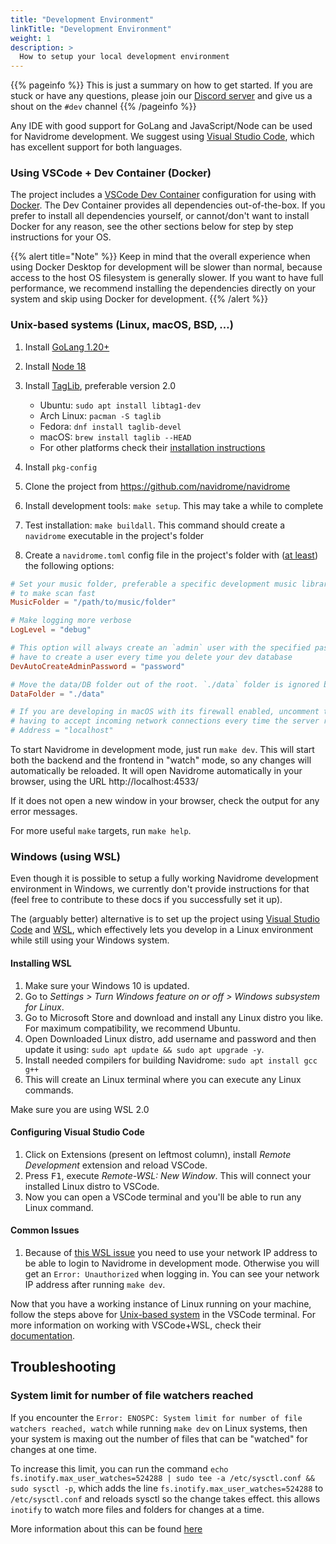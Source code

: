 ```yaml
---
title: "Development Environment"
linkTitle: "Development Environment"
weight: 1
description: >
  How to setup your local development environment
---
```


{{% pageinfo %}}
This is just a summary on how to get started. If you are stuck or have any questions, please join our [Discord server](https://discord.gg/xh7j7yF) and give us a shout on the `#dev` channel
{{% /pageinfo %}}

Any IDE with good support for GoLang and JavaScript/Node can be used for Navidrome development. We suggest using [Visual Studio Code](https://code.visualstudio.com/), which has excellent support for both languages.

### Using VSCode + Dev Container (Docker)

The project includes a [VSCode Dev Container](https://code.visualstudio.com/docs/remote/containers) configuration for using with [Docker](https://www.docker.com/products/docker-desktop). The Dev Container provides all dependencies out-of-the-box. If you prefer to install all dependencies yourself, or cannot/don't want to install Docker for any reason, see the other sections below for step by step instructions for your OS.

{{% alert title="Note" %}}
Keep in mind that the overall experience when using Docker Desktop for development will be slower than normal, because access to the host OS filesystem is generally slower. If you want to have full performance, we recommend installing the dependencies directly on your system and skip using Docker for development.
{{% /alert %}}
### Unix-based systems (Linux, macOS, BSD, …)

1. Install [GoLang 1.20+](https://golang.org/doc/install)
2. Install [Node 18](http://nodejs.org/)
3. Install [TagLib](https://github.com/taglib/taglib/blob/master/INSTALL.md), preferable version 2.0
    - Ubuntu: `sudo apt install libtag1-dev`
    - Arch Linux: `pacman -S taglib`
    - Fedora: `dnf install taglib-devel`
    - macOS: `brew install taglib --HEAD`
    - For other platforms check their [installation instructions](https://github.com/taglib/taglib/blob/master/INSTALL.md)

4. Install `pkg-config`
5. Clone the project from https://github.com/navidrome/navidrome
6. Install development tools: `make setup`. This may take a while to complete
7. Test installation: `make buildall`. This command should create a `navidrome` executable in the project's folder
8. Create a `navidrome.toml` config file in the project's folder with ([at least](/docs/usage/configuration-options/#available-options)) the following options:
```toml
# Set your music folder, preferable a specific development music library with few songs,
# to make scan fast
MusicFolder = "/path/to/music/folder"

# Make logging more verbose
LogLevel = "debug"

# This option will always create an `admin` user with the specified password, so you don't
# have to create a user every time you delete your dev database
DevAutoCreateAdminPassword = "password"

# Move the data/DB folder out of the root. `./data` folder is ignored by git
DataFolder = "./data"

# If you are developing in macOS with its firewall enabled, uncomment the next line to avoid 
# having to accept incoming network connections every time the server restarts:
# Address = "localhost"
```
To start Navidrome in development mode, just run `make dev`. This will start both the backend
and the frontend in "watch" mode, so any changes will automatically be reloaded. It will open
Navidrome automatically in your browser, using the URL http://localhost:4533/

If it does not open a new window in your browser, check the output for any error messages.

For more useful `make` targets, run `make help`.

### Windows (using WSL)

Even though it is possible to setup a fully working Navidrome development environment in Windows, we currently don't provide instructions for that (feel free to contribute to these docs if you successfully set it up). 

The (arguably better) alternative is to set up the project using [Visual Studio Code](https://code.visualstudio.com/) and [WSL](https://docs.microsoft.com/en-us/windows/wsl/), which effectively lets you develop in a Linux environment while still using your Windows system.

#### Installing WSL
  1. Make sure your Windows 10 is updated.
  2. Go to _Settings > Turn Windows feature on or off > Windows subsystem for Linux_.
  3. Go to Microsoft Store and download and install any Linux distro you like. For maximum compatibility, we recommend Ubuntu.
  4. Open Downloaded Linux distro, add username and password and then update it using: `sudo apt update && sudo apt upgrade -y`.
  5. Install needed compilers for building Navidrome: `sudo apt install gcc g++`
  6. This will create an Linux terminal where you can execute any Linux commands.

Make sure you are using WSL 2.0

#### Configuring Visual Studio Code
  1. Click on Extensions (present on leftmost column), install _Remote Development_ extension and reload VSCode.
  2. Press <kbd>F1</kbd>, execute _Remote-WSL: New Window_. This will connect your installed Linux distro to VSCode.
  3. Now you can open a VSCode terminal and you'll be able to run any Linux command.

#### Common Issues
  1. Because of [this WSL issue](https://github.com/microsoft/WSL/issues/4885) you need to use your network IP address to be able to login to Navidrome in development mode. Otherwise you will get an `Error: Unauthorized` when logging in. You can see your network IP address after running `make dev`. 

Now that you have a working instance of Linux running on your machine, follow the steps above for [Unix-based system](/docs/developers/dev-environment/#unix-based-systems-linux-macos-bsd-) in the VSCode terminal. For more information on working with VSCode+WSL, check their [documentation](https://code.visualstudio.com/docs/remote/wsl).


## Troubleshooting

### System limit for number of file watchers reached


If you encounter the `Error: ENOSPC: System limit for number of file watchers reached, watch` while running `make dev` on Linux systems, then your system is maxing out the number of files that can be "watched" for changes at one time.

To increase this limit, you can run the command `echo fs.inotify.max_user_watches=524288 | sudo tee -a /etc/sysctl.conf && sudo sysctl -p`, which adds the line `fs.inotify.max_user_watches=524288` to `/etc/sysctl.conf` and reloads sysctl so the change takes effect. this allows `inotify` to watch more files and folders for changes at a time.

More information about this can be found [here](https://dev.to/rubiin/ubuntu-increase-inotify-watcher-file-watch-limit-kf4)

